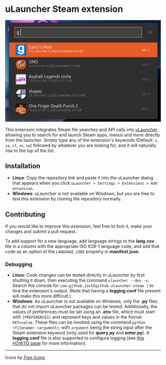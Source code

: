 # uLauncher Steam extension

![Demonstration](images/demo.gif)

This extension integrates Steam file searches and API calls into [uLauncher](https://ulauncher.io), allowing you to search for and launch Steam apps, menus and more directly from the launcher. Simply type any of the extension's keywords (Default: `s`, `sa`, `sf`, `sn`, `se`) followed by whatever you are looking for, and it will naturally rise to the top of the list.

## Installation

- **Linux**: Copy the repository link and paste it into the uLauncher dialog that appears when you click `uLauncher > Settings > Extensions > Add extension`.
- **Windows**: uLauncher is not available on Windows, but you are free to test this extension by cloning the repository normally.

## Contributing

If you would like to improve this extension, feel free to fork it, make your changes and submit a pull request.

To add support for a new language, add language strings to the **lang.csv** file in a column with the appropriate ISO 639-1 language code, and add that code as an option of the `LANGUAGE_CODE` property in **manifest.json**.

### Debugging

- **Linux**: Code changes can be tested directly in uLauncher by first shutting it down, then executing the command `ulauncher --dev -v`. Search the console for `com.github.jack5github.ulauncher-steam |` to find the extension's output. (Note that having a **logging.conf** file present will make this more difficult.)
- **Windows**: As uLauncher is not available on Windows, only the **.py** files that do not import uLauncher packages can be tested. Additionally, the values of preferences must be set using an **.env** file, which must start with `[PREFERENCES]` and represent keys and values in the format `KEY=value`. These files can be invoked using the command `python <filename> <argument>`, with `argument` being the string input after the Steam extension keyword (only used for **query.py** and **enter.py**). A **logging.conf** file is also supported to configure logging (see [this HOWTO page](https://docs.python.org/3/howto/logging.html#configuring-logging) for more information).

---

*Icons by [Free Icons](https://github.com/free-icons/free-icons)*
